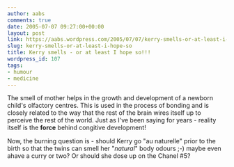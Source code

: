 ```yaml
---
author: aabs
comments: true
date: 2005-07-07 09:27:00+00:00
layout: post
link: https://aabs.wordpress.com/2005/07/07/kerry-smells-or-at-least-i-hope-so/
slug: kerry-smells-or-at-least-i-hope-so
title: Kerry smells - or at least I hope so!!!
wordpress_id: 107
tags:
- humour
- medicine
---
```


The smell of mother helps in the growth and development of a newborn child's olfactory centres. This is used in the process of bonding and is closely related to the way that the rest of the brain wires itself up to perceive the rest of the world. Just as I've been saying for years - reality itself is the **force** behind congitive development!

Now, the burning question is - should Kerry go "au naturelle" prior to the birth so that the twins can smell her "_natural_" body odours ;-) maybe even ahave a curry or two? Or should she dose up on the Chanel #5?
